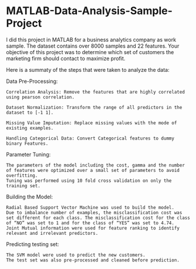 # MATLAB-Data-Analysis-Sample-Project
I did this project in MATLAB for a business analytics company as work sample. The dataset contains over 8000 samples and 22 features. Your objective of this project was to determine which set of customers the marketing firm should contact to maximize profit. 

Here is a summaty of the steps that were taken to analyze the data:

Data Pre-Processing:

    Correlation Analysis: Remove the features that are highly correlated using pearson correlation. 
  
    Dataset Normalization: Transform the range of all predictors in the dataset to [-1 1].
  
    Missing Value Imputation: Replace missing values with the mode of existing examples. 
  
    Handling Categorical Data: Convert Categorical features to dummy binary Features.
  
Parameter Tuning:

    The parameters of the model including the cost, gamma and the number of features were optimized over a small set of parameters to avoid overfitting. 
    Tuning was performed using 10 fold cross validation on only the training set.

Building the Model:

    Radial Based Support Vector Machine was used to build the model. 
    Due to imbalance number of examples, the misclassification cost was set different for each class. The misclassification cost for the class of “NO” was set to 1 and for the class of “YES” was set to 4.74. 
    Joint Mutual information were used for feature ranking to identify relevant and irrelevant predictors.

Predicting testing set:

    The SVM model were used to predict the new customers. 
    The test set was also pre-processed and cleaned before prediction. 












